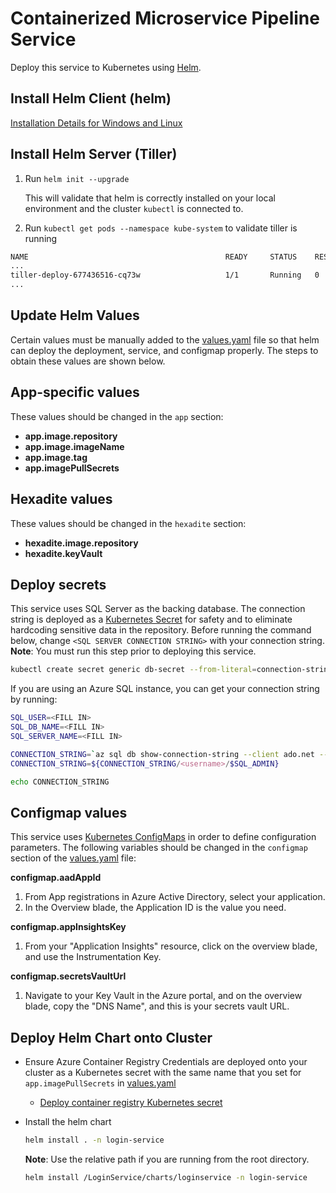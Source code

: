 # Containerized Microservice Pipeline Service

Deploy this service to Kubernetes using [Helm](https://helm.sh/).

## Install Helm Client (helm)

[Installation Details for Windows and Linux](https://docs.helm.sh/using_helm/#installing-helm)

## Install Helm Server (Tiller)

1. Run ```helm init --upgrade```

    This will validate that helm is correctly installed on your local environment and the cluster ```kubectl``` is connected to.
2. Run ```kubectl get pods --namespace kube-system``` to validate tiller is running

```bash
NAME                                            READY     STATUS    RESTARTS   AGE
...
tiller-deploy-677436516-cq73w                   1/1       Running   0          21h
...
```

## Update Helm Values

Certain values must be manually added to the [values.yaml](values.yaml) file so that helm can deploy the deployment, service, and configmap properly. The steps to obtain these values are shown below.

## App-specific values

These values should be changed in the ```app``` section:

- **app.image.repository**
- **app.image.imageName**
- **app.image.tag**
- **app.imagePullSecrets**

## Hexadite values

These values should be changed in the ```hexadite``` section:

- **hexadite.image.repository**
- **hexadite.keyVault**

## Deploy secrets

This service uses SQL Server as the backing database. The connection string is deployed as a [Kubernetes Secret](https://kubernetes.io/docs/concepts/configuration/secret) for safety and to eliminate hardcoding sensitive data in the repository. Before running the command below, change ```<SQL SERVER CONNECTION STRING>``` with your connection string. **Note**: You must run this step prior to deploying this service.

```bash
kubectl create secret generic db-secret --from-literal=connection-string="<SQL SERVER CONNECTION STRING>"
```

If you are using an Azure SQL instance, you can get your connection string by running:

```bash
SQL_USER=<FILL IN>
SQL_DB_NAME=<FILL IN>
SQL_SERVER_NAME=<FILL IN>

CONNECTION_STRING=`az sql db show-connection-string --client ado.net --auth-type SqlPassword --name $SQL_DB_NAME --server $SQL_SERVER_NAME`
CONNECTION_STRING=${CONNECTION_STRING/<username>/$SQL_ADMIN}

echo CONNECTION_STRING
```

## Configmap values

This service uses [Kubernetes ConfigMaps](https://kubernetes.io/docs/tasks/configure-pod-container/configure-pod-configmap/) in order to define configuration parameters. The following variables should be changed in the ```configmap``` section of the [values.yaml](values.yaml) file:

**configmap.aadAppId**

1. From App registrations in Azure Active Directory, select your application.
2. In the Overview blade, the Application ID is the value you need.
  
**configmap.appInsightsKey**

1. From your "Application Insights" resource, click on the overview blade, and use the Instrumentation Key.

**configmap.secretsVaultUrl**

1. Navigate to your Key Vault in the Azure portal, and on the overview blade, copy the "DNS Name", and this is your secrets vault URL.

## Deploy Helm Chart onto Cluster

- Ensure Azure Container Registry Credentials are deployed onto your cluster as a Kubernetes secret with the same name that you set for ```app.imagePullSecrets``` in [values.yaml](values.yaml)

  - [Deploy container registry Kubernetes secret](https://kubernetes-v1-4.github.io/docs/user-guide/kubectl/kubectl_create_secret_docker-registry/)

- Install the helm chart
    ```bash
    helm install . -n login-service
    ```
    **Note**: Use the relative path if you are running from the root directory.
    ```bash
    helm install /LoginService/charts/loginservice -n login-service
    ```
